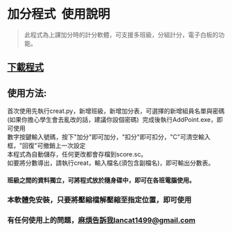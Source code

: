 # 加分程式  使用說明  
>此程式為上課加分時的計分軟體，可支援多班級，分組計分，電子白板的功能。  
## [下載程式](https://github.com/lancatlin/AddPoint/raw/master/%E5%8A%A0%E5%88%86%E7%A8%8B%E5%BC%8F.zip)
## 使用方法:  
首次使用先執行creat.py，新增班級，新增加分表，可選擇的新增組員名單與密碼  
(如果你擔心學生會去亂改的話，建議你設個密碼)  
完成後執行AddPoint.exe，即可使用  
數字按鍵輸入號碼，按下"加分"即可加分，"扣分"即可扣分，"C"可清空輸入框，"回復"可撤銷上一次設定  
本程式為自動儲存，任何更改都會存檔到score.sc。  
如要將分數導出，請執行creat，輸入檔名(須包含副檔名)，即可輸出分數表。
#### 班級之間的資料獨立，可將程式放於隨身碟中，即可在各班電腦使用。  
### 本軟體免安裝，只要將壓縮檔解壓縮至指定位置，即可使用
### 有任何使用上的問題，麻煩告訴我lancat1499@gmail.com

